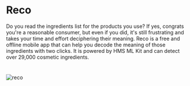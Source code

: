 # Reco
Do you read the ingredients list for the products you use? If yes, congrats you're a reasonable consumer, but even if you did, it's still frustrating and takes your time and effort deciphering their meaning. Reco is a free and offline mobile app that can help you decode the meaning of those ingredients with two clicks. It is powered by HMS ML Kit and can detect over 29,000 cosmetic ingredients.

#
![reco](https://user-images.githubusercontent.com/46106305/143060463-7d8c6e0e-9417-4780-a663-2ad1e3c59417.PNG)


